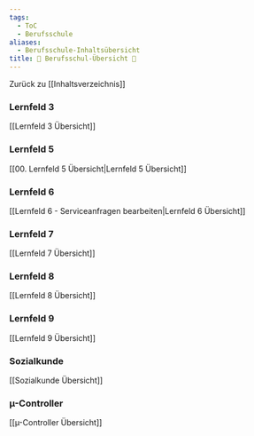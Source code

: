 ```yaml
---
tags:
  - ToC
  - Berufsschule
aliases:
  - Berufsschule-Inhaltsübersicht
title: 📖 Berufsschul-Übersicht 📖
---
```

Zurück zu [[Inhaltsverzeichnis]]
### Lernfeld 3

[[Lernfeld 3 Übersicht]]

### Lernfeld 5

[[00. Lernfeld 5 Übersicht|Lernfeld 5 Übersicht]]
### Lernfeld 6

[[Lernfeld 6 - Serviceanfragen bearbeiten|Lernfeld 6 Übersicht]]
### Lernfeld 7

[[Lernfeld 7 Übersicht]]
### Lernfeld 8

[[Lernfeld 8 Übersicht]]

### Lernfeld 9

[[Lernfeld 9 Übersicht]]
### Sozialkunde

[[Sozialkunde Übersicht]]

### µ-Controller

[[µ-Controller Übersicht]]